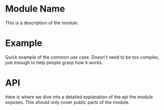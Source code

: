 # Module Name

This is a description of the module.

# Example

Quick example of the common use case. Doesn't need to be too complex, just enough to help people grasp how it works.

# API

Here is where we dive into a detailed explanation of the api the module exposes. This should only cover public parts of the module.